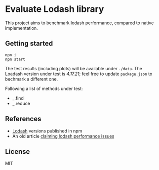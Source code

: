 # Evaluate Lodash library

This project aims to benchmark lodash performance, compared to native implementation.

## Getting started

```
npm i
npm start
```

The test results (including plots) will be available under `./data`.
The Loadash version under test is _4.17.21_; feel free to update `package.json` to bechmark a different one.

Following a list of methods under test:

- \_.find
- \_.reduce

## References

- [Lodash](https://www.npmjs.com/package/lodash?activeTab=versions) versions published in npm
- An old article [claiming lodash performance issues](https://codeburst.io/why-you-shouldnt-use-lodash-anymore-and-use-pure-javascript-instead-c397df51a66)

## License

MIT
